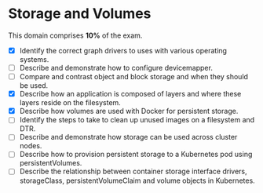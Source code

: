 # Storage and Volumes

This domain comprises **10%** of the exam.

- [x] Identify the correct graph drivers to uses with various operating systems.
- [ ] Describe and demonstrate how to configure devicemapper.
- [ ] Compare and contrast object and block storage and when they should be used.
- [x] Describe how an application is composed of layers and where these layers reside on the filesystem.
- [x] Describe how volumes are used with Docker for persistent storage.
- [ ] Identify the steps to take to clean up unused images on a filesystem and DTR.
- [ ] Describe and demonstrate how storage can be used across cluster nodes.
- [ ] Describe how to provision persistent storage to a Kubernetes pod using persistentVolumes.
- [ ] Describe the relationship between container storage interface drivers, storageClass, persistentVolumeClaim and volume objects in Kubernetes.